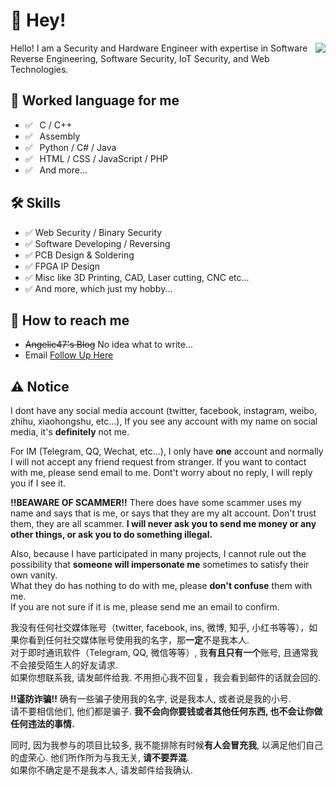# 👋 Hey!

<img align="right" src="https://github-readme-stats.vercel.app/api?username=Angelic47&show_icons=true&title_color=ff2686&icon_color=ff2686&text_color=403339&bg_color=ffffff&hide_title=false" />

Hello! I am a Security and Hardware Engineer with expertise in Software Reverse Engineering, Software Security, IoT Security, and Web Technologies.

## 💬 Worked language for me

- ✅ ⁠ ⁢⁣⁡⁠ ⁢⁣⁡C / C++ 
- ✅ ⁠ ⁢⁣⁡⁠ ⁢⁣⁡Assembly 
- ✅ ⁠ ⁢⁣⁡⁠ ⁢⁣⁡Python / C# / Java 
- ✅ ⁠ ⁢⁣⁡⁠ ⁢⁣⁡HTML / CSS / JavaScript / PHP 
- ✅ ⁠ ⁢⁣⁡⁠ ⁢⁣⁡And more... 

## 🛠 Skills

- ✅   Web Security / Binary Security 
- ✅   Software Developing / Reversing 
- ✅   PCB Design & Soldering 
- ✅   FPGA IP Design 
- ✅   Misc like 3D Printing, CAD, Laser cutting, CNC etc... 
- ✅   And more, which just my hobby... 

## 📮 How to reach me

- ~~Angelic47's Blog~~ No idea what to write...
- Email [Follow Up Here](mailto:admin@angelic47.com)

## ⚠️ Notice
I dont have any social media account (twitter, facebook, instagram, weibo, zhihu, xiaohongshu, etc...), 
If you see any account with my name on social media, it's **definitely** not me. 
 
For IM (Telegram, QQ, Wechat, etc...), I only have **one** account and normally I will not accept any friend request from stranger. 
If you want to contact with me, please send email to me. Dont't worry about no reply, I will reply you if I see it. 

**!!BEAWARE OF SCAMMER!!** There does have some scammer uses my name and says that is me, or says that they are my alt account.
Don't trust them, they are all scammer. **I will never ask you to send me money or any other things, or ask you to do something illegal.** 

Also, because I have participated in many projects, I cannot rule out the possibility that **someone will impersonate me** sometimes to satisfy their own vanity.  
What they do has nothing to do with me, please **don't confuse** them with me.  
If you are not sure if it is me, please send me an email to confirm.  

我没有任何社交媒体账号（twitter, facebook, ins, 微博, 知乎, 小红书等等），如果你看到任何社交媒体账号使用我的名字，那**一定**不是我本人.  
对于即时通讯软件（Telegram, QQ, 微信等等）, 我**有且只有一个**账号, 且通常我不会接受陌生人的好友请求.  
如果你想联系我, 请发邮件给我. 不用担心我不回复，我会看到邮件的话就会回的.  

**!!谨防诈骗!!** 确有一些骗子使用我的名字, 说是我本人, 或者说是我的小号.  
请不要相信他们, 他们都是骗子. **我不会向你要钱或者其他任何东西, 也不会让你做任何违法的事情.**  

同时, 因为我参与的项目比较多, 我不能排除有时候**有人会冒充我**, 以满足他们自己的虚荣心. 他们所作所为与我无关, **请不要弄混**.  
如果你不确定是不是我本人, 请发邮件给我确认.  

